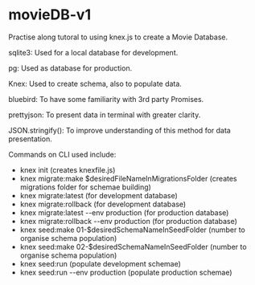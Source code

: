# movieDB-v1

Practise along tutoral to using knex.js to create a Movie Database.

sqlite3: Used for a local database for development.

pg: Used as database for production.

Knex: Used to create schema, also to populate data.

bluebird: To have some familiarity with 3rd party Promises.

prettyjson: To present data in terminal with greater clarity.

JSON.stringify(): To improve understanding of this method for data presentation.

Commands on CLI used include:

- knex init (creates knexfile.js)
- knex migrate:make \$desiredFileNameInMigrationsFolder (creates migrations folder for schemae building)
- knex migrate:latest (for development database)
- knex migrate:rollback (for development database)
- knex migrate:latest --env production (for production database)
- knex migrate:rollback --env production (for production database)
- knex seed:make 01-\$desiredSchemaNameInSeedFolder (number to organise schema population)
- knex seed:make 02-\$desiredSchemaNameInSeedFolder (number to organise schema population)
- knex seed:run (populate development schemae)
- knex seed:run --env production (populate production schemae)
